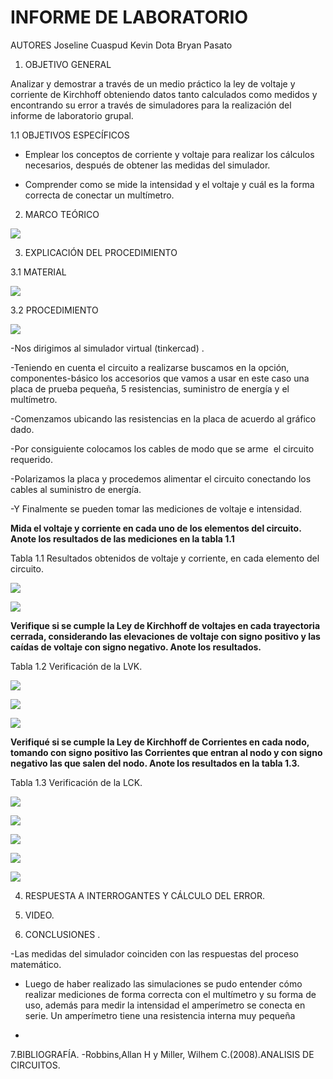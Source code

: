 # **INFORME DE LABORATORIO**

AUTORES  Joseline Cuaspud Kevin Dota  Bryan Pasato 

1. OBJETIVO GENERAL 

Analizar y demostrar a través de un medio práctico la ley de voltaje y corriente de Kirchhoff obteniendo datos tanto calculados como medidos y encontrando su error a través de simuladores para la realización del informe de laboratorio grupal.

1.1 OBJETIVOS ESPECÍFICOS

- Emplear los conceptos de corriente y voltaje para realizar los cálculos necesarios, después de obtener las medidas del simulador.

- Comprender como se mide la intensidad y el voltaje y cuál es la forma correcta de conectar un multímetro.

2. MARCO TEÓRICO

![](https://user-images.githubusercontent.com/84998005/120406308-26a25d00-c310-11eb-91cd-45971965e094.png)

3. EXPLICACIÓN DEL PROCEDIMIENTO 

3.1 MATERIAL 

![](https://user-images.githubusercontent.com/84998005/120407756-63bc1e80-c313-11eb-8032-494c8cb47d8b.png)

3.2 PROCEDIMIENTO 

![](https://user-images.githubusercontent.com/84998005/120408455-afbb9300-c314-11eb-8ee4-5a80177847dd.png)



-Nos dirigimos al simulador virtual (tinkercad) .

-Teniendo en cuenta el circuito a realizarse buscamos en la opción, componentes-básico los accesorios que vamos a usar en este caso una placa de prueba pequeña, 5 resistencias, suministro de energía y el multímetro. 
  
-Comenzamos ubicando las resistencias en la placa de acuerdo al gráfico dado. 
   
 -Por consiguiente colocamos los cables de modo que se arme  el circuito requerido. 
 
 -Polarizamos la placa y procedemos alimentar el circuito conectando los cables al suministro de energía. 
    
 -Y Finalmente se pueden tomar las mediciones de voltaje e intensidad. 


**Mida el voltaje y corriente en cada uno de los elementos del circuito. Anote los resultados de las mediciones en la tabla 1.1**

Tabla 1.1 Resultados obtenidos de voltaje y corriente, en cada elemento del circuito.

![](https://user-images.githubusercontent.com/84998005/120411022-b993c500-c319-11eb-8083-74060a4328b4.png)

![](https://user-images.githubusercontent.com/84998005/120411016-b7ca0180-c319-11eb-94c7-655898fa3a83.png)

**Verifique si se cumple la Ley de Kirchhoff de voltajes en cada trayectoria cerrada, considerando las elevaciones de voltaje con signo positivo y las caídas de voltaje con signo negativo. Anote los resultados.**

Tabla 1.2 Verificación de la LVK.  

![](https://user-images.githubusercontent.com/84998005/120414590-d3d0a180-c31f-11eb-8772-766a579ccea4.png)

![](https://user-images.githubusercontent.com/84998005/120414582-d16e4780-c31f-11eb-958b-7e4f49ed6c1e.png)

![](https://user-images.githubusercontent.com/84998005/120414597-d6cb9200-c31f-11eb-8038-4e9808a605e0.png)

**Verifiqué si se cumple la Ley de Kirchhoff de Corrientes en cada nodo, tomando con signo positivo las Corrientes que entran al nodo y con signo negativo las que salen del nodo. Anote los resultados en la tabla 1.3.**

Tabla 1.3 Verificación de la LCK.

![](https://user-images.githubusercontent.com/84397282/120415492-3bd3b780-c321-11eb-829d-47d5573e333a.jpg)

![](https://user-images.githubusercontent.com/84397282/120415495-3c6c4e00-c321-11eb-853d-bd3000e44cb1.jpg)

![](https://user-images.githubusercontent.com/84397282/120415497-3d04e480-c321-11eb-9f21-82aa695cbdad.jpg)

![](https://user-images.githubusercontent.com/84397282/120415498-3d04e480-c321-11eb-90a6-1e13ece355e8.jpg)

![](https://user-images.githubusercontent.com/84397282/120415499-3d04e480-c321-11eb-9d4b-4a242ae23ba5.png)

4. RESPUESTA A INTERROGANTES Y CÁLCULO DEL ERROR.

5. VIDEO.

6. CONCLUSIONES .

-Las medidas del simulador coinciden con las respuestas del proceso matemático.

- Luego de haber realizado las simulaciones se pudo entender cómo realizar mediciones de forma correcta con el multímetro y su forma de uso, además para medir la intensidad el amperímetro se conecta en serie. Un amperímetro tiene una resistencia interna muy pequeña 

-


7.BIBLIOGRAFÍA.
-Robbins,Allan H y Miller, Wilhem C.(2008).ANALISIS DE CIRCUITOS. 


